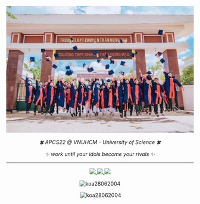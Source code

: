 [![MasterHead](Banner.JPG)](https://www.facebook.com/profile.php?id=100025109503556)

<p align="center"><i>🍀 APCS22 @ VNUHCM - University of Science 🍀</i></p>
<p align="center"><i>✨ work until your idols become your rivals ✨</i></p>

---

<p align="center">
  <a href="https://www.linkedin.com/in/luong-nguyen-khoa-0aa578259/" target="_blank">
    <img
      src="https://img.shields.io/badge/LinkedIn-0A66C2?style=for-the-badge&logo=linkedin&logoColor=white"
    />
  </a>

  <a href="https://www.facebook.com/profile.php?id=100025109503556" target="_blank">
    <img
      src="https://img.shields.io/badge/Facebook-1877F2?style=for-the-badge&logo=facebook&logoColor=white"
    />
  </a>

  <a href="https://www.instagram.com/canhcut2806/" target="_blank">
    <img
      src="https://img.shields.io/badge/Instagram-E4405F?style=for-the-badge&logo=instagram&logoColor=white"
    />
  </a>
</p>

<div align="center">
  <p><img src="https://github-readme-stats.vercel.app/api/top-langs?username=koa28062004&show_icons=true&locale=en&layout=compact" alt="koa28062004" /></p>

  <p>&nbsp;<img src="https://github-readme-stats.vercel.app/api?username=koa28062004&show_icons=true&locale=en" alt="koa28062004" /></p>
</div>
